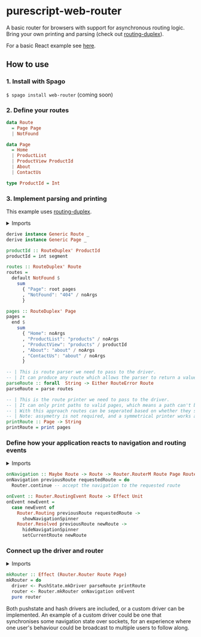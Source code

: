 # purescript-web-router

A basic router for browsers with support for asynchronous routing logic. Bring your own printing and parsing (check out [routing-duplex](https://github.com/natefaubion/purescript-routing-duplex)).

For a basic React example see [here](https://github.com/robertdp/purescript-web-router-example/tree/master/src).

## How to use

### 1. Install with Spago

`$ spago install web-router` (coming soon)

### 2. Define your routes

```purescript
data Route
  = Page Page
  | NotFound

data Page
  = Home
  | ProductList
  | ProductView ProductId
  | About
  | ContactUs

type ProductId = Int
```

### 3. Implement parsing and printing

This example uses [routing-duplex](https://github.com/natefaubion/purescript-routing-duplex).

<details>
<summary>Imports</summary>
<pre>
import Prelude hiding ((/))
import Data.Either (Either)
import Data.Generic.Rep (class Generic)
import Routing.Duplex (RouteDuplex', default, end, int, parse, print, root, segment)
import Routing.Duplex.Generic (noArgs, sum)
import Routing.Duplex.Generic.Syntax ((/))
import Routing.Duplex.Parser (RouteError)
</pre>
</details>

```purescript
derive instance Generic Route _
derive instance Generic Page _

productId :: RouteDuplex' ProductId
productId = int segment

routes :: RouteDuplex' Route
routes =
  default NotFound $
    sum
      { "Page": root pages
      , "NotFound": "404" / noArgs
      }

pages :: RouteDuplex' Page
pages =
  end $
    sum
      { "Home": noArgs
      , "ProductList": "products" / noArgs
      , "ProductView": "products" / productId
      , "About": "about" / noArgs
      , "ContactUs": "about" / noArgs
      }

-- | This is route parser we need to pass to the driver.
-- | It can produce any route which allows the parser to return a value of `NotFound` instead of failing.
parseRoute :: forall  String -> Either RouteError Route
parseRoute = parse routes

-- | This is the route printer we need to pass to the driver.
-- | It can only print paths to valid pages, which means a path can't be produced for the `NotFound` route.
-- | With this approach routes can be seperated based on whether they should be a navigation target and have a URL.
-- | Note: assymetry is not required, and a symmetrical printer works as well.
printRoute :: Page -> String
printRoute = print pages
```

### Define how your application reacts to navigation and routing events

<details>
<summary>Imports</summary>
<pre>
import Web.Router as Router
</pre>
</details>

```purescript
onNavigation :: Maybe Route -> Route -> Router.RouterM Route Page Router.Routing Router.Resolved Unit
onNavigation previousRoute requestedRoute = do
  Router.continue -- accept the navigation to the requested route

onEvent :: Router.RoutingEvent Route -> Effect Unit
onEvent newEvent =
  case newEvent of
    Router.Routing previousRoute requestedRoute ->
      showNavigationSpinner
    Router.Resolved previousRoute newRoute ->
      hideNavigationSpinner
      setCurrentRoute newRoute
```

### Connect up the driver and router

<details>
<summary>Imports</summary>
<pre>
import Web.Router as Router
import Web.Router.Driver.PushState as PushState
</pre>
</details>

```purescript
mkRouter :: Effect (Router.Router Route Page)
mkRouter = do
  driver <- PushState.mkDriver parseRoute printRoute
  router <- Router.mkRouter onNavigation onEvent
  pure router
```

Both pushstate and hash drivers are included, or a custom driver can be implemented. An example of a custom driver could be one that synchronises some navigation state over sockets, for an experience where one user's behaviour could be broadcast to multiple users to follow along.

